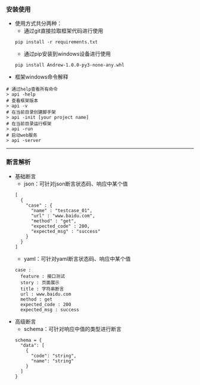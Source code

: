 ### 安装使用

- 使用方式共分两种：
  - 通过git直接拉取框架代码进行使用
  ```
  pip install -r requirements.txt
  ```
  - 通过pip安装到windows设备进行使用
  ```
  pip install Andrew-1.0.0-py3-none-any.whl
  ```
- 框架windows命令解释
```
# 通过help查看所有命令
> api -help
# 查看框架版本
> api -v
# 在当前目录创建脚手架
> api -init [your project name]
# 在当前目录运行框架
> api -run
# 启动web服务
> api -server
```

---

### 断言解析

- 基础断言
  - json：可针对json断言状态码、响应中某个值
  ```
  [
    {
      "case" : {
        "name" : "testcase_01",
        "url" : "www.baidu.com",
        "method" : "get",
        "expected_code" : 200,
        "expected_msg" : "success"
      }
    }
  ]
  ```
  - yaml：可针对yaml断言状态码、响应中某个值
  ```
  case : 
    feature : 接口测试
    story : 页面展示
    title : 字符串断言
    url : www.baidu.com
    method : get
    expected_code : 200
    expected_msg : success
  ```
- 高级断言
  - schema：可针对响应中值的类型进行断言
  ```
  schema = {
    "data": [
      {
        "code": "string",
        "name": "string"
      }
    ]
  }
  ```